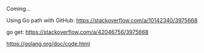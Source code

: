 Coming...

Using Go path with GitHub: https://stackoverflow.com/a/10142340/3975668

go get: https://stackoverflow.com/a/42046756/3975668

https://golang.org/doc/code.html